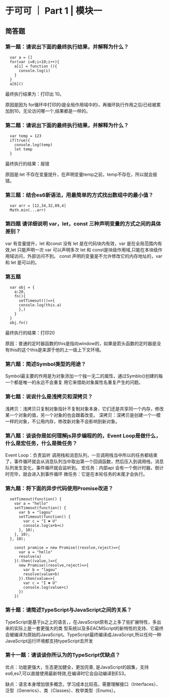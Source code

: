 # 于可可 ｜ Part 1 | 模块一

## 简答题

### 第一题：请说出下面的最终执行结果，并解释为什么？

```
  var a = []
  for(var i=0;i<10;i++){
    a[i] = function (){
      console.log(i) 
    }
  }
  a[6]()
```
最终执行结果为：打印出 10。

原因是因为 for循环中打印的i是全局作用域中的i，再循环执行作用之后i已经被累加到10，无论访问哪一个,结果都是一样的。

### 第二题：请说出下面的最终执行结果，并解释为什么？

```
  var temp = 123
  if(true){
    console.log(temp)
    let temp
  }
```
最终执行的结果：报错

原因是:let 不存在变量提升，在声明变量temp之前，temp不存在，所以就会报错。

### 第三题：结合es6新语法，用最简单的方式找出数组中的最小值？

```
  var arr = [12,34,32,89,4]
  Math.min(...arr)
```
### 第四题 请详细说明 var，let，const 三种声明变量的方式之间的具体差别？

var 有变量提升，let 和const 没有
let 是在代码块内有效，var 是在全局范围内有效,let 只能声明一次 var 可以声明多次
let 和 const是块级作用域,只能在本块级作用域访问，外部访问不到。
const 声明的变量是不允许修改它的内存地址的，var 和 let 是可以的。

### 第五题
```
  var obj = {
    a:20,
    fn(){
      setTimeout(()=>{
      console.log(this.a)
      },)
    }
  }
  obj.fn()
```
最终执行的结果：打印20 

原因：普通的定时器函数的this是指向window的，如果是箭头函数的定时器是没有this的这个this是来源于他的上一级上下文环境。

### 第六题：简述Symbol类型的用途？

Symbol最主要的作用是为对象添加一个独一无二的属性，通过Symblo()创建的每一个都是唯一的永远不会重复
用它来借助对象属性名重复产生的问题。

### 第七题：说说什么是浅拷贝和深拷贝？

浅拷贝：浅拷贝只复制对象指针不复制对象本身，它们还是共享同一个内存，修改某一个对象的值，另一个对象的也会跟着改变。
深拷贝：深拷贝是创建一个一模一样的对象，不公用内存，修改新对象不会影响到新对象。

### 第八题：谈谈你是如何理解js异步编程的的，Event Loop是做什么，什么是宏任务，什么是微任务？

Event Loop：负责监听 调用栈和消息队列，一旦调用栈当中所以的任务都结束了，事件循环就会从消息队列当中取出第一个回调函数，然后压入到调用栈，消息队列发生变化，事件循环就会监听到。
宏任务：内部api 会有一个倒计时器，倒计时完毕，就会进入到事件循环
微任务：它是在本轮任务的末尾才会执行。

### 第九题：将下面的异步代码使用Promise改进？

```
  setTimeout(function() {
    var a = "hello"
    setTimeout(function() {
      var b = "lagou"
      setTimeout(function() {
        var c = "I ❤ U"
        console.log(a+b+c)
      }, 10);
    }, 10);
  }, 10);
```

```
    const promise = new Promise((resolve,reject)=>{
      var a = "hello"
      resolve(a)
    }).then((value,)=>{
      new Promise((resolve,reject)=>{
        var b = "lagou"
        resolve(value+b)
      }).then(value=>{
        var c = "I ❤ U"
        console.log(value+c)
      })
    })
```
### 第十题：请简述TypeScript与JavaScript之间的关系？

TypeScript是基于js之上的语言，，在JavaScript原有之上多了些扩展特性，多出来的实际上是一套更强大的类
型系统以及多EACMScript的新特性的支持、它最终会被编译为原始的JavaScript。TypeScript最终编译成JavaScript,所以任何一种JavaScript运行环境都支持typeScript去开发

### 第十一题：请谈谈你所认为的TypeScript优缺点？

优点：功能更强大，生态更加健全，更加完善, 是JavaScript的超集，支持es6,es7,可以直接使用最新特效,在编译时它会自动编译到ES3。

缺点：语言本身增加很多概念，学习成本比较高，需要理解接口（Interfaces）、泛型（Generics）、类（Classes）、枚举类型（Enums）。







